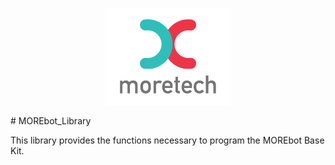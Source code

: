 <p align="center">
  <img src="/images/logo.png" alt="MORE_Technologies" width="200"/>
</p>
# MOREbot_Library

This library provides the functions necessary to program the MOREbot Base Kit.